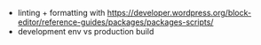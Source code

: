 - linting + formatting with https://developer.wordpress.org/block-editor/reference-guides/packages/packages-scripts/
- development env vs production build
